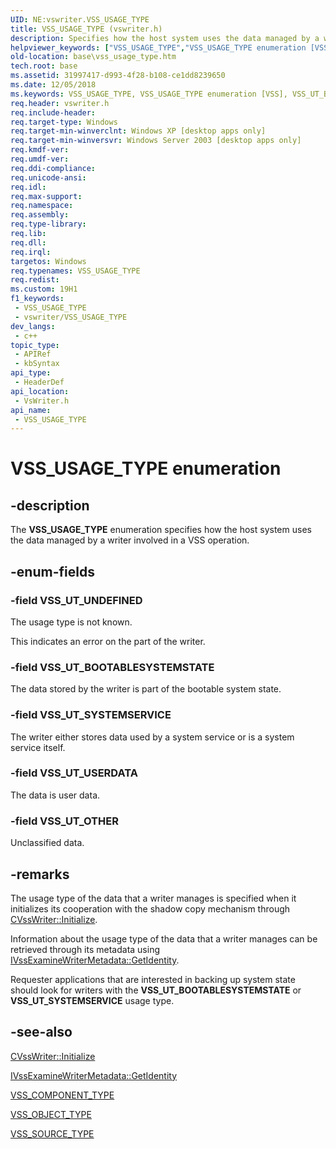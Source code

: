```yaml
---
UID: NE:vswriter.VSS_USAGE_TYPE
title: VSS_USAGE_TYPE (vswriter.h)
description: Specifies how the host system uses the data managed by a writer involved in a VSS operation.
helpviewer_keywords: ["VSS_USAGE_TYPE","VSS_USAGE_TYPE enumeration [VSS]","VSS_UT_BOOTABLESYSTEMSTATE","VSS_UT_OTHER","VSS_UT_SYSTEMSERVICE","VSS_UT_UNDEFINED","VSS_UT_USERDATA","_win32_vss_usage_type","base.vss_usage_type","enumeration [VSS]","vswriter/VSS_USAGE_TYPE","vswriter/VSS_UT_BOOTABLESYSTEMSTATE","vswriter/VSS_UT_OTHER","vswriter/VSS_UT_SYSTEMSERVICE","vswriter/VSS_UT_UNDEFINED","vswriter/VSS_UT_USERDATA"]
old-location: base\vss_usage_type.htm
tech.root: base
ms.assetid: 31997417-d993-4f28-b108-ce1dd8239650
ms.date: 12/05/2018
ms.keywords: VSS_USAGE_TYPE, VSS_USAGE_TYPE enumeration [VSS], VSS_UT_BOOTABLESYSTEMSTATE, VSS_UT_OTHER, VSS_UT_SYSTEMSERVICE, VSS_UT_UNDEFINED, VSS_UT_USERDATA, _win32_vss_usage_type, base.vss_usage_type, enumeration [VSS], vswriter/VSS_USAGE_TYPE, vswriter/VSS_UT_BOOTABLESYSTEMSTATE, vswriter/VSS_UT_OTHER, vswriter/VSS_UT_SYSTEMSERVICE, vswriter/VSS_UT_UNDEFINED, vswriter/VSS_UT_USERDATA
req.header: vswriter.h
req.include-header: 
req.target-type: Windows
req.target-min-winverclnt: Windows XP [desktop apps only]
req.target-min-winversvr: Windows Server 2003 [desktop apps only]
req.kmdf-ver: 
req.umdf-ver: 
req.ddi-compliance: 
req.unicode-ansi: 
req.idl: 
req.max-support: 
req.namespace: 
req.assembly: 
req.type-library: 
req.lib: 
req.dll: 
req.irql: 
targetos: Windows
req.typenames: VSS_USAGE_TYPE
req.redist: 
ms.custom: 19H1
f1_keywords:
 - VSS_USAGE_TYPE
 - vswriter/VSS_USAGE_TYPE
dev_langs:
 - c++
topic_type:
 - APIRef
 - kbSyntax
api_type:
 - HeaderDef
api_location:
 - VsWriter.h
api_name:
 - VSS_USAGE_TYPE
---
```


# VSS_USAGE_TYPE enumeration


## -description

The <b>VSS_USAGE_TYPE</b> enumeration specifies how 
    the host system uses the data managed by a writer involved in a VSS operation.

## -enum-fields

### -field VSS_UT_UNDEFINED

The usage type is not known. 
      

This indicates an error on the part of the writer.

### -field VSS_UT_BOOTABLESYSTEMSTATE

The data stored by the writer is part of the bootable system state.

### -field VSS_UT_SYSTEMSERVICE

The writer either stores data used by a system service or is a system service itself.

### -field VSS_UT_USERDATA

The data is user data.

### -field VSS_UT_OTHER

Unclassified data.

## -remarks

The usage type of the data that a writer manages is specified when it initializes its cooperation with the 
    shadow copy mechanism through 
    <a href="https://docs.microsoft.com/windows/desktop/api/vswriter/nf-vswriter-cvsswriter-initialize">CVssWriter::Initialize</a>.

Information about the usage type of the data that a writer manages can be retrieved through its metadata using 
    <a href="https://docs.microsoft.com/windows/desktop/api/vsbackup/nf-vsbackup-ivssexaminewritermetadata-getidentity">IVssExamineWriterMetadata::GetIdentity</a>.

Requester applications that are interested in backing up system state should look for writers with the  <b>VSS_UT_BOOTABLESYSTEMSTATE</b> or  <b>VSS_UT_SYSTEMSERVICE</b> usage type.

## -see-also

<a href="https://docs.microsoft.com/windows/desktop/api/vswriter/nf-vswriter-cvsswriter-initialize">CVssWriter::Initialize</a>



<a href="https://docs.microsoft.com/windows/desktop/api/vsbackup/nf-vsbackup-ivssexaminewritermetadata-getidentity">IVssExamineWriterMetadata::GetIdentity</a>



<a href="https://docs.microsoft.com/windows/desktop/api/vswriter/ne-vswriter-vss_component_type">VSS_COMPONENT_TYPE</a>



<a href="https://docs.microsoft.com/windows/desktop/api/vss/ne-vss-vss_object_type">VSS_OBJECT_TYPE</a>



<a href="https://docs.microsoft.com/windows/desktop/api/vswriter/ne-vswriter-vss_source_type">VSS_SOURCE_TYPE</a>

